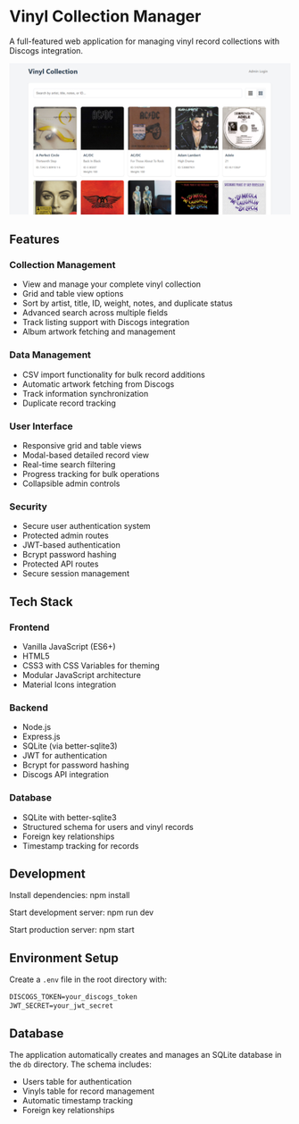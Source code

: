 # Vinyl Collection Manager

A full-featured web application for managing vinyl record collections with Discogs integration.

![preview](./preview.png)

## Features

### Collection Management
- View and manage your complete vinyl collection
- Grid and table view options
- Sort by artist, title, ID, weight, notes, and duplicate status
- Advanced search across multiple fields
- Track listing support with Discogs integration
- Album artwork fetching and management

### Data Management
- CSV import functionality for bulk record additions
- Automatic artwork fetching from Discogs
- Track information synchronization
- Duplicate record tracking

### User Interface
- Responsive grid and table views
- Modal-based detailed record view
- Real-time search filtering
- Progress tracking for bulk operations
- Collapsible admin controls

### Security
- Secure user authentication system
- Protected admin routes
- JWT-based authentication
- Bcrypt password hashing
- Protected API routes
- Secure session management

## Tech Stack

### Frontend
- Vanilla JavaScript (ES6+)
- HTML5
- CSS3 with CSS Variables for theming
- Modular JavaScript architecture
- Material Icons integration

### Backend
- Node.js
- Express.js
- SQLite (via better-sqlite3)
- JWT for authentication
- Bcrypt for password hashing
- Discogs API integration

### Database
- SQLite with better-sqlite3
- Structured schema for users and vinyl records
- Foreign key relationships
- Timestamp tracking for records

## Development

Install dependencies:
    npm install

Start development server:
    npm run dev

Start production server:
    npm start

## Environment Setup
Create a `.env` file in the root directory with:

    DISCOGS_TOKEN=your_discogs_token
    JWT_SECRET=your_jwt_secret

## Database
The application automatically creates and manages an SQLite database in the `db` directory. The schema includes:
- Users table for authentication
- Vinyls table for record management
- Automatic timestamp tracking
- Foreign key relationships
